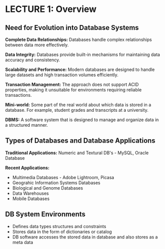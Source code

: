 # LECTURE 1: Overview

## Need for Evolution into Database Systems

**Complete Data Relationships:** Databases handle complex relationships between data more effectively.

**Data Integrity:** Databases provide built-in mechanisms for maintaining data accuracy and consistency.

**Scalability and Performance:** Modern databases are designed to handle large datasets and high transaction volumes efficiently.

**Transaction Management:** The approach does not support ACID properties, making it unsuitable for environments requiring reliable transactions.

**Mini-world:** Some part of the real world about which data is stored in a database. For example, student grades and transcripts at a university.

**DBMS:** A software system that is designed to manage and organize data in a structured manner.

## Types of Databases and Database Applications

**Traditional Applications:** Numeric and Textural DB's - MySQL, Oracle Database

**Recent Applications:**

-   Multimedia Databases - Adobe Lightroom, Picasa
-   Geograhic Information Systems Databases
-   Biological and Genome Databases
-   Data Warehouses
-   Mobile Databases

## DB System Environments

-   Defines data types structures and constraints
-   Stores data in the form of dictionaries or catalog
-   DB software accesses the stored data in database and also stores as a meta data


